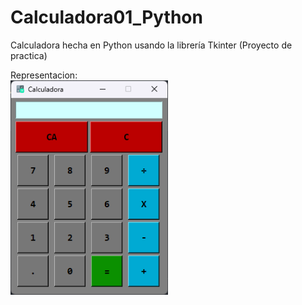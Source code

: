 # Calculadora01_Python

Calculadora hecha en Python usando la librería Tkinter (Proyecto de practica)

Representacion:
<br>
<img alt="img" src="Calculadora.png" width="50%" height="auto" />
